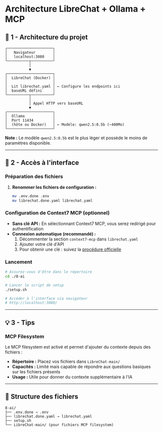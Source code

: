 # Architecture LibreChat + Ollama + MCP

## 📐 1 - Architecture du projet

```
┌─────────────────────┐
│   Navigateur        │
│   localhost:3080    │
└──────────┬──────────┘
           │
           ▼
┌─────────────────────┐
│  LibreChat (Docker) │
│                     │
│  Lit librechat.yaml │ ← Configure les endpoints ici
│  baseURL défini     │
└──────────┬──────────┘
           │
           │ Appel HTTP vers baseURL
           ▼
┌─────────────────────┐
│  Ollama             │
│  Port 11434         │
│  (hôte ou Docker)   │ ← Modèle: qwen2.5:0.5b (~400Mo)
└─────────────────────┘
```

**Note :** Le modèle `qwen2.5:0.5b` est le plus léger et possède le moins de paramètres disponible.

---

## 🚀 2 - Accès à l'interface

### Préparation des fichiers

1. **Renommer les fichiers de configuration :**
   ```bash
   mv .env.done .env
   mv librechat.done.yaml librechat.yaml
   ```

### Configuration de Context7 MCP (optionnel)

- **Sans clé API :** En sélectionnant Context7 MCP, vous serez redirigé pour authentification
- **Connexion automatique (recommandé) :**
  1. Décommenter la section `context7-mcp` dans `librechat.yaml`
  2. Ajouter votre clé d'API
  3. Pour obtenir une clé : suivez la [procédure officielle](https://www.librechat.ai/docs/features/mcp#adding-mcp-servers-with-smithery)

### Lancement

```bash
# Assurez-vous d'être dans le répertoire
cd ./8-ai

# Lancer le script de setup
./setup.sh

# Accéder à l'interface via navigateur
# http://localhost:3080/
```

---

## 💡 3 - Tips

### MCP Filesystem

Le MCP filesystem est activé et permet d'ajouter du contexte depuis des fichiers :

- **Répertoire :** Placez vos fichiers dans `LibreChat-main/`
- **Capacités :** Limité mais capable de répondre aux questions basiques sur les fichiers présents
- **Usage :** Utile pour donner du contexte supplémentaire à l'IA

---

## 📝 Structure des fichiers

```
8-ai/
├── .env.done → .env
├── librechat.done.yaml → librechat.yaml
├── setup.sh
└── LibreChat-main/ (pour fichiers MCP filesystem)
```
